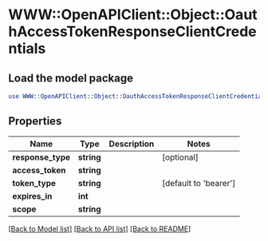 # WWW::OpenAPIClient::Object::OauthAccessTokenResponseClientCredentials

## Load the model package
```perl
use WWW::OpenAPIClient::Object::OauthAccessTokenResponseClientCredentials;
```

## Properties
Name | Type | Description | Notes
------------ | ------------- | ------------- | -------------
**response_type** | **string** |  | [optional] 
**access_token** | **string** |  | 
**token_type** | **string** |  | [default to &#39;bearer&#39;]
**expires_in** | **int** |  | 
**scope** | **string** |  | 

[[Back to Model list]](../README.md#documentation-for-models) [[Back to API list]](../README.md#documentation-for-api-endpoints) [[Back to README]](../README.md)


